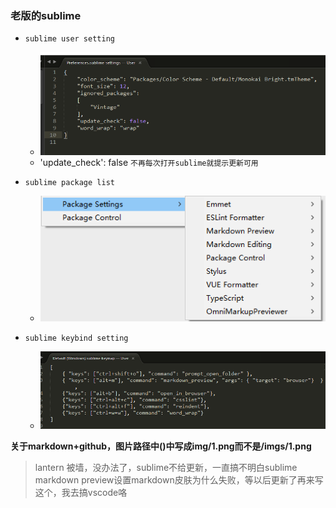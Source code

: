 ### 老版的sublime

- `sublime user setting`
    + ![sublime user-setting](imgs/1.png)
    + 'update_check': false  `不再每次打开sublime就提示更新可用`

- `sublime package list`
    + ![sublime package list](imgs/2.png)

- `sublime keybind setting`
    + ![sublime keybind setting](imgs/3.png)

**关于markdown+github，图片路径中()中写成img/1.png而不是/imgs/1.png**

> lantern 被墙，没办法了，sublime不给更新，一直搞不明白sublime markdown preview设置markdown皮肤为什么失败，等以后更新了再来写这个，我去搞vscode咯